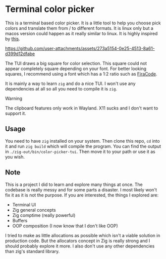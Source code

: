 # Terminal color picker

This is a terminal based color picker. It is a little tool to help you choose
pick colors and translate them from / to different formats. It is linux only but
a macos version could happen as it really similar to linux. It is highly
inspired by [this](https://htmlcolorcodes.com/).

<https://github.com/user-attachments/assets/273a5154-0e25-4513-8a61-d399d12dfabe>

The TUI draws a big square for color selection. This square could not appear
completely square depending on your font. For better looking squares, I
recommend using a font which has a 1:2 ratio such as
[FiraCode](https://github.com/tonsky/FiraCode).

It is mainly a way to learn `zig` and do a nice TUI. I won't use any
dependencies at all so all you need to compile it is `zig`.

> [!WARNING]
> The clipboard features only work in Wayland. X11 sucks and I don't
> want to support it.

## Usage

You need to have `zig` installed on your system. Then clone this repo, `cd` into
it and run `zig build` which will compile the program. You can find the output
in `./zig-out/bin/color-picker-tui`. Then move it to your path or use it as you
wish.

## Note

This is a project I did to learn and explore many things at once. The codebase
is really messy and for some parts a disaster. I most likely won't fix it as
it is not the purpose. If you are interested, the things I explored are:
- Terminal UI
- Zig general concepts
- Zig comptime (really powerful)
- Buffers
- OOP composition (I now know that I don't like OOP)

I tried to make as little allocations as possible which isn't a viable solution
in production code. But the allocators concept in Zig is really strong and I
should probably explore it more. I also don't use any other dependencies than zig's
standard library. 

